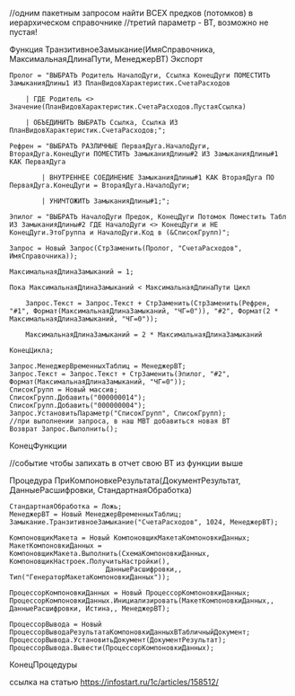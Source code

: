//одним пакетным запросом найти ВСЕХ предков (потомков) в иерархическом справочнике
//третий параметр - ВТ, возможно не пустая!

Функция ТранзитивноеЗамыкание(ИмяСправочника, МаксимальнаяДлинаПути, МенеджерВТ) Экспорт
	
	Пролог = "ВЫБРАТЬ Родитель НачалоДуги, Ссылка КонецДуги ПОМЕСТИТЬ ЗамыканияДлины1 ИЗ ПланВидовХарактеристик.СчетаРасходов
	
		| ГДЕ Родитель <> Значение(ПланВидовХарактеристик.СчетаРасходов.ПустаяСсылка) 
		
		| ОБЪЕДИНИТЬ ВЫБРАТЬ Ссылка, Ссылка ИЗ ПланВидовХарактеристик.СчетаРасходов;";
			
    Рефрен = "ВЫБРАТЬ РАЗЛИЧНЫЕ ПерваяДуга.НачалоДуги, ВтораяДуга.КонецДуги ПОМЕСТИТЬ ЗамыканияДлины#2 ИЗ ЗамыканияДлины#1 КАК ПерваяДуга

            | ВНУТРЕННЕЕ СОЕДИНЕНИЕ ЗамыканияДлины#1 КАК ВтораяДуга ПО ПерваяДуга.КонецДуги = ВтораяДуга.НачалоДуги;

            | УНИЧТОЖИТЬ ЗамыканияДлины#1;";
	
    Эпилог = "ВЫБРАТЬ НачалоДуги Предок, КонецДуги Потомок Поместить Табл ИЗ ЗамыканияДлины#2 ГДЕ НачалоДуги <> КонецДуги и НЕ КонецДуги.ЭтоГруппа и НачалоДуги.Код в (&СписокГрупп)";

    Запрос = Новый Запрос(СтрЗаменить(Пролог, "СчетаРасходов", ИмяСправочника));

    МаксимальнаяДлинаЗамыканий = 1;

    Пока МаксимальнаяДлинаЗамыканий < МаксимальнаяДлинаПути Цикл

        Запрос.Текст = Запрос.Текст + СтрЗаменить(СтрЗаменить(Рефрен, "#1", Формат(МаксимальнаяДлинаЗамыканий, "ЧГ=0")), "#2", Формат(2 * МаксимальнаяДлинаЗамыканий, "ЧГ=0"));

        МаксимальнаяДлинаЗамыканий = 2 * МаксимальнаяДлинаЗамыканий

    КонецЦикла;
	
	Запрос.МенеджерВременныхТаблиц = МенеджерВТ;
    Запрос.Текст = Запрос.Текст + СтрЗаменить(Эпилог, "#2", Формат(МаксимальнаяДлинаЗамыканий, "ЧГ=0")); 
	СписокГрупп = Новый массив;
	СписокГрупп.Добавить("000000014");
	СписокГрупп.Добавить("000000004");
	Запрос.УстановитьПараметр("СписокГрупп", СписокГрупп);
	//при выполнении запроса, в наш МВТ добавиться новая ВТ
    Возврат Запрос.Выполнить();

КонецФункции   


//событие чтобы запихать в отчет свою ВТ из функции выше

Процедура ПриКомпоновкеРезультата(ДокументРезультат, ДанныеРасшифровки, СтандартнаяОбработка)
		
	СтандартнаяОбработка = Ложь;
	МенеджерВТ = Новый МенеджерВременныхТаблиц;
	Замыкание.ТранзитивноеЗамыкание("СчетаРасходов", 1024, МенеджерВТ);
	
	КомпоновщикМакета = Новый КомпоновщикМакетаКомпоновкиДанных;
	МакетКомпоновкиДанных = КомпоновщикМакета.Выполнить(СхемаКомпоновкиДанных, КомпоновщикНастроек.ПолучитьНастройки(), 
							ДанныеРасшифровки,, Тип("ГенераторМакетаКомпоновкиДанных"));
	
	ПроцессорКомпоновкиДанных = Новый ПроцессорКомпоновкиДанных;
	ПроцессорКомпоновкиДанных.Инициализировать(МакетКомпоновкиДанных,, ДанныеРасшифровки, Истина,, МенеджерВТ);
	
	ПроцессорВывода = Новый ПроцессорВыводаРезультатаКомпоновкиДанныхВТабличныйДокумент;
	ПроцессорВывода.УстановитьДокумент(ДокументРезультат);
	ПроцессорВывода.Вывести(ПроцессорКомпоновкиДанных);
								
КонецПроцедуры
                      
ссылка на статью 
https://infostart.ru/1c/articles/158512/
